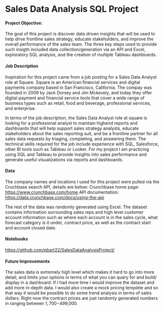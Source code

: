 # Sales Data Analysis SQL Project
#### Project Objective:
The goal of this project is discover data driven insights that will be used to help drive frontline sales strategy, educate stakeholders, and improve the overall performance of the sales team. The three key steps used to provide such insigth included data collection/generation via an API and Excel, exploratory SQL analysis, and the creation of multiple Tableau dashboards.

#### Job Description
Inspiration for this project came from a job posting for a Sales Data Analyst role at Square. Square is an American financial services and digital payments company based in San Francisco, California. The compay was founded in 2009 by Jack Dorsey and Jim Mckevely, and today they offer digital payment and financial service tools that cover a wide range of business types such as retail, food and beverage, professional services, and enterprise.

In terms of the job description, the Sales Data Analyst role at square is looking for a professional analyst to maintain highend reports and dashboards that will help support sales strategy analysts, educate stakeholders about the sales reporting suit, and be a frontline partner for all sales data requests by triaging, completing, and answering them. The technical skills required for the job include experience with SQL, Salesforce, other BI tools such as Tableau or Looker. For my project I am practicing using SQL and Tableau to provide insights into sales performance and generate useful visualizations via reports and dashboards.

#### Data
The company names and locations I used for this project were pulled via the Cruchbase search API, details are below:
Crunchbase home page: https://www.crunchbase.com/home
API documentation: https://data.crunchbase.com/docs/using-the-api

The rest of the data was randomly generated using Excel.
The dataset contains information surrounding sales reps and high level customer account information such as where each account is in the sales cycle, what forecast category is it under, contract price, as well as the contract start and account closed date.

#### Notebooks
https://github.com/pbart22/SalesDataAnalysisProject/

#### Future Improvements
The sales data is extremely high level which makes it hard to go into more detail, and limits your options in terms of what you can query for and build/ display in a dashboard. If I had more time I would improve the dataset and add more in-depth data. I would also create a mock pricing templete and  so that way it would be possible to do some trend analysis in terms of sales dollars. Right now the contract prices are just randomly generated numbers in ranging between $1,700-$499,000.
